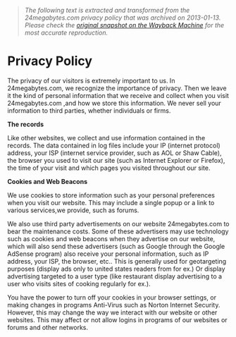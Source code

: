 > *The following text is extracted and transformed from the 24megabytes.com privacy policy that was archived on 2013-01-13. Please check the [original snapshot on the Wayback Machine](https://web.archive.org/web/20130113072005id_/http%3A//24megabytes.com/privacy-policy) for the most accurate reproduction.*

# Privacy Policy

The privacy of our visitors is extremely important to us. In 24megabytes.com, we recognize the importance of privacy. Then we leave it the kind of personal information that we receive and collect when you visit 24megabytes.com ,and how we store this information. We never sell your information to third parties, whether individuals or firms.

**The records**

Like other websites, we collect and use information contained in the records. The data contained in log files include your IP (internet protocol) address, your ISP (internet service provider, such as AOL or Shaw Cable), the browser you used to visit our site (such as Internet Explorer or Firefox), the time of your visit and which pages you visited throughout our site.

**Cookies and Web Beacons**

We use cookies to store information such as your personal preferences when you visit our website. This may include a single popup or a link to various services,we provide, such as forums.

We also use third party advertisements on our website 24megabytes.com to bear the maintenance costs. Some of these advertisers may use technology such as cookies and web beacons when they advertise on our website, which will also send these advertisers (such as Google through the Google AdSense program) also receive your personal information, such as IP address, your ISP, the browser, etc.. This is generally used for geotargeting purposes (display ads only to united states readers from for ex.) Or display advertising targeted to a user type (like restaurant display advertising to a user who visits sites of cooking regularly for ex.).

You have the power to turn off your cookies in your browser settings, or making changes in programs Anti-Virus such as Norton Internet Security. However, this may change the way we interact with our website or other websites. This may affect or not allow logins in programs of our websites or forums and other networks.
